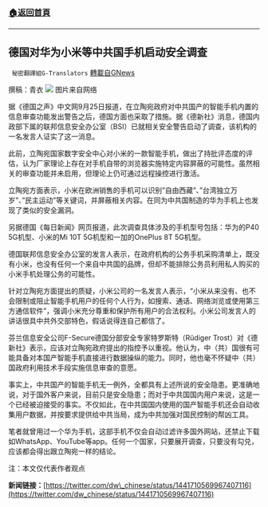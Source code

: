 ###  [:house:返回首頁](https://github.com/ourhimalayas/txt)
---


## 德国对华为小米等中共国手机启动安全调查
` 秘密翻譯組G-Translators` [轉載自GNews](https://gnews.org/zh-hans/1554243/)

撰稿：青衣
![](https://assets.gnews.org/wp-content/uploads/2021/09/图片1-81.png)
图片来自网络

据《德国之声》中文网9月25日报道，在立陶宛政府对中共国产的智能手机内置的信息审查功能发出警告之后，德国方面也采取了措施。据《德新社》消息，德国内政部下属的联邦信息安全办公室（BSI）已就相关安全警告启动了调查，该机构的一名发言人证实了这一消息。

此前，立陶宛国家数字安全中心对小米的一款智能手机，做出了持批评态度的评估，认为厂家理论上存在对手机自带的浏览器实施特定内容屏蔽的可能性。虽然相关的审查功能并未启用，但理论上仍可通过远程操控进行激活。

立陶宛方面表示，小米在欧洲销售的手机可以识别”自由西藏”、”台湾独立万岁”、”民主运动”等关键词，并屏蔽相关内容。在同为中共国制造的华为手机上也发现了类似的安全漏洞。

另据德国《每日新闻》网页报道，此次调查具体涉及的手机型号包括：华为的P40 5G机型、小米的Mi 10T 5G机型和一加的OnePlus 8T 5G机型。

德国联邦信息安全办公室的发言人表示，在政府机构的公务手机采购清单上，既没有小米，也没有任何一个来自中共国的品牌，但却不能排除公务员利用私人购买的小米手机处理公务的可能性。

针对立陶宛方面提出的质疑，小米公司的一名发言人表示，“小米从来没有、也不会限制或阻止智能手机用户的任何个人行为，如搜索、通话、网络浏览或使用第三方通信软件”，强调小米充分尊重和保护所有用户的合法权利。小米公司发言人的讲话很具中共外交部特色，假话说得连自己都信了。

芬兰信息安全公司F-Secure德国分部安全专家特罗斯特（Rüdiger Trost）对《德新社》表示，应该对立陶宛政府提出的指控予以重视。他认为，中（共）国很有可能具备对本国产智能手机直接进行数据操纵的能力。同时，他也毫不怀疑中（共）国政府利用技术手段实施信息审查的意愿。

事实上，中共国产的智能手机无一例外，全都具有上述所说的安全隐患。更准确地说，对于国外客户来说，目前只是安全隐患；而对于中共国国内用户来说，这是一个已经被迫接受的事实。不仅如此，在中共国国内使用的国产智能手机还会自动收集用户数据，并按要求提供给中共当局，成为中共加强对国民控制的帮凶工具。

笔者就曾用过一个华为手机，这部手机不仅会自动过滤许多国外网站，还禁止下载如WhatsApp、YouTube等app。任何一个国家，只要展开调查，只要没有勾兑，应该都会得出跟立陶宛一样的结论。

注：本文仅代表作者观点

**新闻链接：**[https://twitter.com/dw\_chinese/status/1441710569967407116](https://twitter.com/dw_chinese/status/1441710569967407116)
